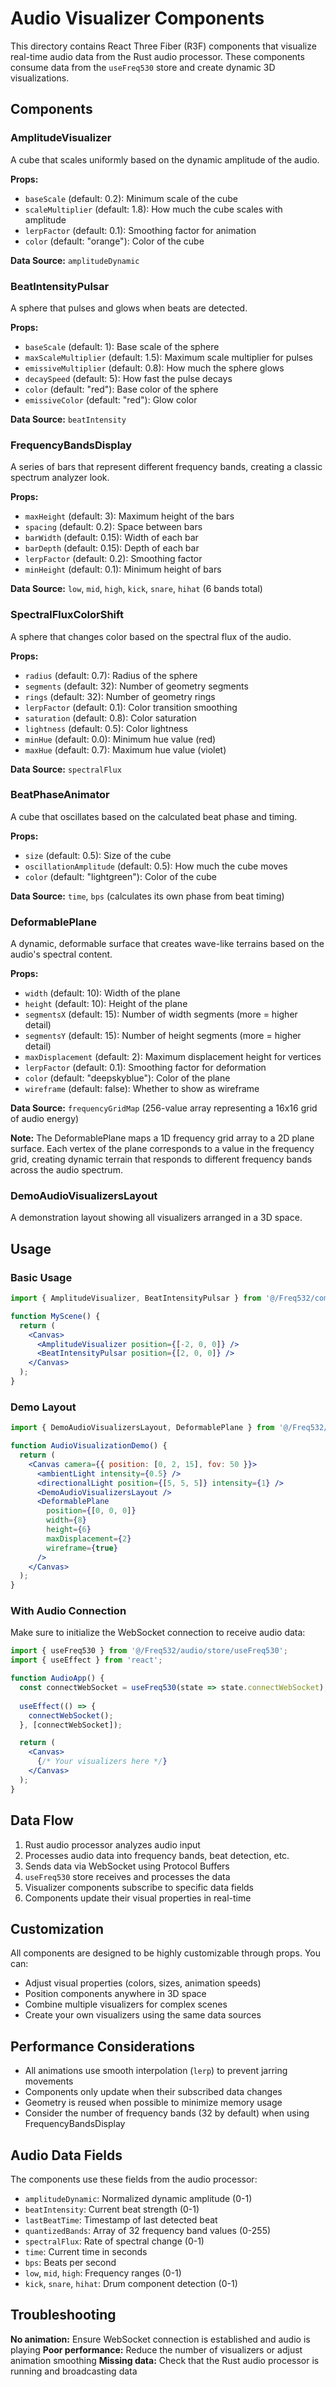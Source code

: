 # Audio Visualizer Components

This directory contains React Three Fiber (R3F) components that visualize real-time audio data from the Rust audio processor. These components consume data from the `useFreq530` store and create dynamic 3D visualizations.

## Components

### AmplitudeVisualizer
A cube that scales uniformly based on the dynamic amplitude of the audio.

**Props:**
- `baseScale` (default: 0.2): Minimum scale of the cube
- `scaleMultiplier` (default: 1.8): How much the cube scales with amplitude
- `lerpFactor` (default: 0.1): Smoothing factor for animation
- `color` (default: "orange"): Color of the cube

**Data Source:** `amplitudeDynamic`

### BeatIntensityPulsar
A sphere that pulses and glows when beats are detected.

**Props:**
- `baseScale` (default: 1): Base scale of the sphere
- `maxScaleMultiplier` (default: 1.5): Maximum scale multiplier for pulses
- `emissiveMultiplier` (default: 0.8): How much the sphere glows
- `decaySpeed` (default: 5): How fast the pulse decays
- `color` (default: "red"): Base color of the sphere
- `emissiveColor` (default: "red"): Glow color

**Data Source:** `beatIntensity`

### FrequencyBandsDisplay
A series of bars that represent different frequency bands, creating a classic spectrum analyzer look.

**Props:**
- `maxHeight` (default: 3): Maximum height of the bars
- `spacing` (default: 0.2): Space between bars
- `barWidth` (default: 0.15): Width of each bar
- `barDepth` (default: 0.15): Depth of each bar
- `lerpFactor` (default: 0.2): Smoothing factor
- `minHeight` (default: 0.1): Minimum height of bars

**Data Source:** `low`, `mid`, `high`, `kick`, `snare`, `hihat` (6 bands total)

### SpectralFluxColorShift
A sphere that changes color based on the spectral flux of the audio.

**Props:**
- `radius` (default: 0.7): Radius of the sphere
- `segments` (default: 32): Number of geometry segments
- `rings` (default: 32): Number of geometry rings
- `lerpFactor` (default: 0.1): Color transition smoothing
- `saturation` (default: 0.8): Color saturation
- `lightness` (default: 0.5): Color lightness
- `minHue` (default: 0.0): Minimum hue value (red)
- `maxHue` (default: 0.7): Maximum hue value (violet)

**Data Source:** `spectralFlux`

### BeatPhaseAnimator
A cube that oscillates based on the calculated beat phase and timing.

**Props:**
- `size` (default: 0.5): Size of the cube
- `oscillationAmplitude` (default: 0.5): How much the cube moves
- `color` (default: "lightgreen"): Color of the cube

**Data Source:** `time`, `bps` (calculates its own phase from beat timing)

### DeformablePlane
A dynamic, deformable surface that creates wave-like terrains based on the audio's spectral content.

**Props:**
- `width` (default: 10): Width of the plane
- `height` (default: 10): Height of the plane
- `segmentsX` (default: 15): Number of width segments (more = higher detail)
- `segmentsY` (default: 15): Number of height segments (more = higher detail)
- `maxDisplacement` (default: 2): Maximum displacement height for vertices
- `lerpFactor` (default: 0.1): Smoothing factor for deformation
- `color` (default: "deepskyblue"): Color of the plane
- `wireframe` (default: false): Whether to show as wireframe

**Data Source:** `frequencyGridMap` (256-value array representing a 16x16 grid of audio energy)

**Note:** The DeformablePlane maps a 1D frequency grid array to a 2D plane surface. Each vertex of the plane corresponds to a value in the frequency grid, creating dynamic terrain that responds to different frequency bands across the audio spectrum.

### DemoAudioVisualizersLayout
A demonstration layout showing all visualizers arranged in a 3D space.

## Usage

### Basic Usage
```jsx
import { AmplitudeVisualizer, BeatIntensityPulsar } from '@/Freq532/components';

function MyScene() {
  return (
    <Canvas>
      <AmplitudeVisualizer position={[-2, 0, 0]} />
      <BeatIntensityPulsar position={[2, 0, 0]} />
    </Canvas>
  );
}
```

### Demo Layout
```jsx
import { DemoAudioVisualizersLayout, DeformablePlane } from '@/Freq532/components';

function AudioVisualizationDemo() {
  return (
    <Canvas camera={{ position: [0, 2, 15], fov: 50 }}>
      <ambientLight intensity={0.5} />
      <directionalLight position={[5, 5, 5]} intensity={1} />
      <DemoAudioVisualizersLayout />
      <DeformablePlane 
        position={[0, 0, 0]}
        width={8}
        height={6}
        maxDisplacement={2}
        wireframe={true}
      />
    </Canvas>
  );
}
```

### With Audio Connection
Make sure to initialize the WebSocket connection to receive audio data:

```jsx
import { useFreq530 } from '@/Freq532/audio/store/useFreq530';
import { useEffect } from 'react';

function AudioApp() {
  const connectWebSocket = useFreq530(state => state.connectWebSocket);
  
  useEffect(() => {
    connectWebSocket();
  }, [connectWebSocket]);

  return (
    <Canvas>
      {/* Your visualizers here */}
    </Canvas>
  );
}
```

## Data Flow

1. Rust audio processor analyzes audio input
2. Processes audio data into frequency bands, beat detection, etc.
3. Sends data via WebSocket using Protocol Buffers
4. `useFreq530` store receives and processes the data
5. Visualizer components subscribe to specific data fields
6. Components update their visual properties in real-time

## Customization

All components are designed to be highly customizable through props. You can:

- Adjust visual properties (colors, sizes, animation speeds)
- Position components anywhere in 3D space
- Combine multiple visualizers for complex scenes
- Create your own visualizers using the same data sources

## Performance Considerations

- All animations use smooth interpolation (`lerp`) to prevent jarring movements
- Components only update when their subscribed data changes
- Geometry is reused when possible to minimize memory usage
- Consider the number of frequency bands (32 by default) when using FrequencyBandsDisplay

## Audio Data Fields

The components use these fields from the audio processor:

- `amplitudeDynamic`: Normalized dynamic amplitude (0-1)
- `beatIntensity`: Current beat strength (0-1)
- `lastBeatTime`: Timestamp of last detected beat
- `quantizedBands`: Array of 32 frequency band values (0-255)
- `spectralFlux`: Rate of spectral change (0-1)
- `time`: Current time in seconds
- `bps`: Beats per second
- `low`, `mid`, `high`: Frequency ranges (0-1)
- `kick`, `snare`, `hihat`: Drum component detection (0-1)

## Troubleshooting

**No animation:** Ensure WebSocket connection is established and audio is playing
**Poor performance:** Reduce the number of visualizers or adjust animation smoothing
**Missing data:** Check that the Rust audio processor is running and broadcasting data 